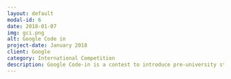 ```yaml
---
layout: default
modal-id: 6
date: 2018-01-07
img: gci.png
alt: Google Code in
project-date: January 2018
client: Google
category: International Competition
description: Google Code-in is a contest to introduce pre-university students (ages 13-17) to open source software development. Since 2010, over 4500 students from 99 countries have completed work in the contest. I participated in the 2016 edition and completed 13 tasks for the SCoRe organization, which got me a GCI T-shirt, pen and a laptop sticker! <br> The 2017 edition has been really better so far, with 28 tasks completed and over 80+ hours devoted to doing the quality tasks, I hope I make it as a Grand Prize Winner and meet my awesome mentors from <a href="https://github.com/scorelab/" target="blank">SCoRe</a>
---
```

